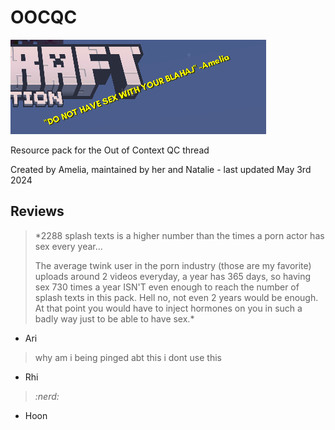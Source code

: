 # OOCQC

![preview image for the resource pack](preview.png)

Resource pack for the Out of Context QC thread

Created by Amelia, maintained by her and Natalie - last updated May 3rd 2024

## Reviews

> *2288 splash texts is a higher number than the times a porn actor has sex every year...
>
> The average twink user in the porn industry (those are my favorite) uploads around 2 videos everyday, a year has 365 days, so having sex 730 times a year ISN'T even enough to reach the number of splash texts in this pack. Hell no, not even 2 years would be enough. At that point you would have to inject hormones on you in such a badly way just to be able to have sex.*
- Ari

> why am i being pinged abt this i dont use this
- Rhi

> *:nerd:*
- Hoon
